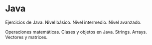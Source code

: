# Java
Ejercicios de Java.
Nivel básico.
Nivel intermedio.
Nivel avanzado.

Operaciones matemáticas.
Clases y objetos en Java.
Strings.
Arrays.
Vectores y matrices.
